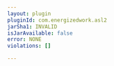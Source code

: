 ```yaml
---
layout: plugin
pluginId: com.energizedwork.asl2
jarSha1: INVALID
isJarAvailable: false
error: NONE
violations: []

---
```

